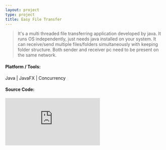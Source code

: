```yaml
---
layout: project
type: project
title: Easy File Transfer
---
```


>It's a multi threaded file transferring application developed by java. It runs OS independently, just needs java installed on your system. It can receive/send multiple files/folders simultaneously with keeping folder structure. Both sender and receiver pc need to be present on the same network.

<h4 id="unorderedlist">Platform / Tools:</h4>
Java | JavaFX | Concurrency

<div class="blog-title">
<h4>Source Code: <a href="https://github.com/monirulhossainanik/EasyFileTransfer"><i class="fa fa-github"></i></a>
</h4>
</div>

<div class="embed-responsive embed-responsive-16by9">
<iframe class="embed-responsive-item" src="https://www.youtube.com/embed/DoB6Ibwqb7w" frameborder="0" allow="accelerometer; autoplay; encrypted-media; gyroscope; picture-in-picture" allowfullscreen></iframe>
</div>
